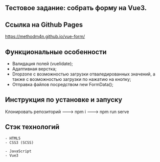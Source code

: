 ## Тестовое задание: собрать форму на Vue3.

## Ссылка на Github Pages

https://methodm4n.github.io/vue-form/

## Функциональные особенности

- Валидация полей (vuelidate);
- Адаптивная верстка;
- Dropzone с возможностью загрузки отваледированных значений, а также с возможностью загрузки по нажатию на кнопку;
- Отправка файлов посредством new FormData();

## Инструкция по установке и запуску

Клонировать репозиторий ---> npm i ---> npm run serve

## Стэк технологий

```
- HTML5
- CSS3 (SCSS)
```

```JS
- JavaScript
- Vue3
```
